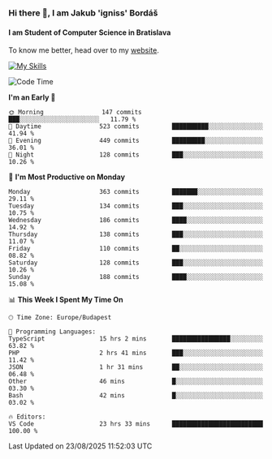 ### Hi there 👋, I am Jakub 'igniss' Bordáš

#### I am Student of Computer Science in Bratislava
To know me better, head over to my [website](https://bordas.sk).

[![My Skills](https://skillicons.dev/icons?i=js,typescript,html,css,figma,svelte,vue,next,postgresql,nest,express,nodejs)](https://bordas.sk)


<!--START_SECTION:waka-->
![Code Time](http://img.shields.io/badge/Code%20Time-2%2C062%20hrs%2050%20mins-blue)

**I'm an Early 🐤** 

```text
🌞 Morning                147 commits         ███░░░░░░░░░░░░░░░░░░░░░░   11.79 % 
🌆 Daytime                523 commits         ██████████░░░░░░░░░░░░░░░   41.94 % 
🌃 Evening                449 commits         █████████░░░░░░░░░░░░░░░░   36.01 % 
🌙 Night                  128 commits         ███░░░░░░░░░░░░░░░░░░░░░░   10.26 % 
```
📅 **I'm Most Productive on Monday** 

```text
Monday                   363 commits         ███████░░░░░░░░░░░░░░░░░░   29.11 % 
Tuesday                  134 commits         ███░░░░░░░░░░░░░░░░░░░░░░   10.75 % 
Wednesday                186 commits         ████░░░░░░░░░░░░░░░░░░░░░   14.92 % 
Thursday                 138 commits         ███░░░░░░░░░░░░░░░░░░░░░░   11.07 % 
Friday                   110 commits         ██░░░░░░░░░░░░░░░░░░░░░░░   08.82 % 
Saturday                 128 commits         ███░░░░░░░░░░░░░░░░░░░░░░   10.26 % 
Sunday                   188 commits         ████░░░░░░░░░░░░░░░░░░░░░   15.08 % 
```


📊 **This Week I Spent My Time On** 

```text
🕑︎ Time Zone: Europe/Budapest

💬 Programming Languages: 
TypeScript               15 hrs 2 mins       ████████████████░░░░░░░░░   63.82 % 
PHP                      2 hrs 41 mins       ███░░░░░░░░░░░░░░░░░░░░░░   11.42 % 
JSON                     1 hr 31 mins        ██░░░░░░░░░░░░░░░░░░░░░░░   06.48 % 
Other                    46 mins             █░░░░░░░░░░░░░░░░░░░░░░░░   03.30 % 
Bash                     42 mins             █░░░░░░░░░░░░░░░░░░░░░░░░   03.02 % 

🔥 Editors: 
VS Code                  23 hrs 33 mins      █████████████████████████   100.00 % 
```


 Last Updated on 23/08/2025 11:52:03 UTC
<!--END_SECTION:waka-->

